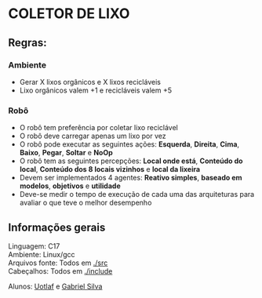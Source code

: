# COLETOR DE LIXO
## Regras:
### Ambiente
- Gerar X lixos orgânicos e X lixos recicláveis
- Lixo orgânicos valem +1 e recicláveis valem +5

### Robô
- O robô tem preferência por coletar lixo reciclável
- O robô deve carregar apenas um lixo por vez
- O robô pode executar as seguintes ações: **Esquerda**, **Direita**, **Cima**, **Baixo**, **Pegar**, **Soltar** e **NoOp**
- O robô tem as seguintes percepções: **Local onde está**, **Conteúdo do local**, **Conteúdo dos 8 locais vizinhos** e **local da lixeira**
- Devem ser implementados 4 agentes: **Reativo simples**, **baseado em modelos**, **objetivos** e **utilidade**
- Deve-se medir o tempo de execução de cada uma das arquiteturas para avaliar o que teve o melhor desempenho

## Informações gerais
Linguagem: C17 \
Ambiente: Linux/gcc \
Arquivos fonte: Todos em [./src](./src) \
Cabeçalhos: Todos em [./include](./include)

Alunos: [Uotlaf](https://github.com/uotlaf/) e [Gabriel Silva](https://github.com/gabrielsilva28)
